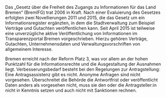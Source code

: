 Das „Gesetz über die Freiheit des Zugangs zu Informationen für das Land Bremen“ (BremIFG) trat 2006 in Kraft. Nach einer Evaluierung des Gesetzes erfolgten zwei Novellierungen 2011 und 2015, die das Gesetz um ein Informationsregister ergänzten, in dem die Stadtverwaltung zum Beispiel Verträge und Gutachten veröffentlichen kann. Seit April 2015 ist teilweise eine unverzügliche aktive Veröffentlichung von Informationen im Transparenzportal Bremen vorgeschrieben. Hierzu gehören Verträge, Gutachten, Unternehmensdaten und Verwaltungsvorschriften von allgemeinem Interesse.

Bremen erreicht nach der Reform Platz 3, was vor allem an der hohen Punktzahl für die Informationsrechte und die Ausgestaltung der Ausnahmen liegt. Verbesserungsbedarf besteht bei den Regelungen zur Antragstellung: Eine Antragsassistenz gibt es nicht. Anonyme Anfragen sind nicht vorgesehen. Überschreitet die Behörde die Antwortfrist oder veröffentlicht Daten anders als vorgesehen nicht, muss sie den oder die Antragsteller:in nicht in Kenntnis setzen und auch nicht mit Sanktionen rechnen.
